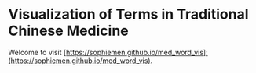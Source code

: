 # Visualization of Terms in Traditional Chinese Medicine
Welcome to visit [https://sophiemen.github.io/med_word_vis]:(https://sophiemen.github.io/med_word_vis).
